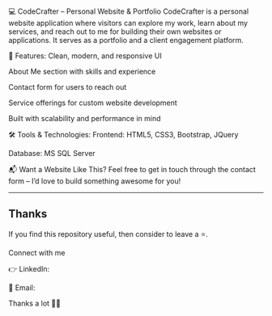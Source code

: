 💻 CodeCrafter – Personal Website & Portfolio
CodeCrafter is a personal website application where visitors can explore my work, learn about my services, and reach out to me for building their own websites or applications. It serves as a portfolio and a client engagement platform.

🔹 Features:
Clean, modern, and responsive UI

About Me section with skills and experience

Contact form for users to reach out

Service offerings for custom website development

Built with scalability and performance in mind

🛠️ Tools & Technologies:
Frontend: HTML5, CSS3, Bootstrap, JQuery

Database: MS SQL Server

📬 Want a Website Like This?
Feel free to get in touch through the contact form – I’d love to build something awesome for you!


---

## **Thanks**

If you find this repository useful, then consider to leave a ⭐.

Connect with me

👉 LinkedIn: 

📧 Email: 

Thanks a lot 🙂🙂
